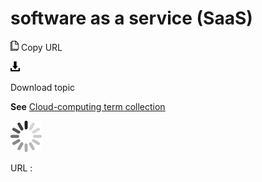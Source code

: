 # software as a service (SaaS)

![Copy URL](media/software-as-a-service-saas/Copy.png)
Copy URL

![Download](media/software-as-a-service-saas/Download.png)

Download topic

**See** [Cloud-computing term collection](https://worldready.cloudapp.net/Styleguide/Read?id=2700&topicid=28841)

![In progress](media/software-as-a-service-saas/activity-large.gif)

URL :
